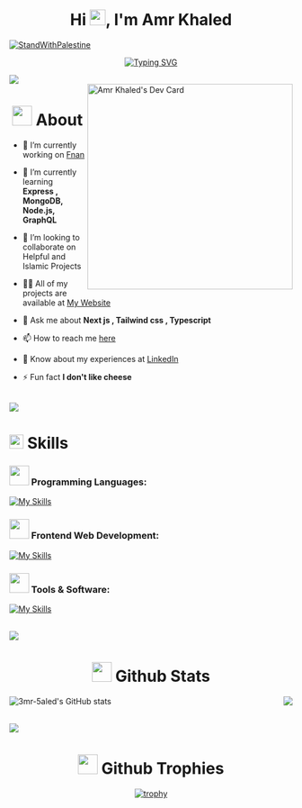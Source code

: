 <h1 align="center">Hi <img src="https://media.giphy.com/media/hvRJCLFzcasrR4ia7z/giphy.gif" width="28">, I'm Amr Khaled </h1> 

[![StandWithPalestine](https://raw.githubusercontent.com/Safouene1/support-palestine-banner/master/StandWithPalestine.svg)](https://techforpalestine.org/learn-more)

<div align="center">

[![Typing SVG](https://readme-typing-svg.demolab.com?font=Fira+Code&center=true&size=26&pause=1000&width=600&lines=A+passionate+Front-End+Web+developer;A+passionate+Designer;Muslim+and+Egyptian)](https://git.io/typing-svg)
</div>

<img src="https://user-images.githubusercontent.com/73097560/115834477-dbab4500-a447-11eb-908a-139a6edaec5c.gif">

<div>
<!--   <a href="https://api.daily.dev/3mr5aled" target="_blank">
    <img
      width="256"
      align="right"
      src="https://api.daily.dev/devcards/f56e083a43464fbe9926244094772702.png?r=phq"
    />
  </a> -->
  <a href="https://app.daily.dev/3mr5aled" target="_blank">
    <img 
      width="365"
      align="right"
      src="https://api.daily.dev/devcards/v2/PernhF2lp.png?r=dxt&type=default"
      alt="Amr Khaled's Dev Card"
      />
  </a>
</div>

<div>

<div id="toc">
<ul align="center" style="list-style: none">
<summary>
<h1> 
    <img src="https://media.lordicon.com/icons/wired/outline/680-it-developer.gif" width="35">
About
</h1>   
</summary>
</ul>
</div>

- 🔭 I’m currently working on [Fnan](https://fnan-dribble-clone.vercel.app/)

- 🌱 I’m currently learning **Express , MongoDB, Node.js, GraphQL**
  
- 👯 I’m looking to collaborate on Helpful and Islamic Projects

- 👨‍💻 All of my projects are available at [My Website](https://3mr5aled.netlify.app/)

- 💬 Ask me about **Next js , Tailwind css , Typescript**

- 📫 How to reach me [here](https://3mr5aled.netlify.app/#contact)

- 📄 Know about my experiences at [LinkedIn](https://www.linkedin.com/in/3mr5aled/)

- ⚡ Fun fact **I don't like cheese**

</div>

<br><img src="https://user-images.githubusercontent.com/73097560/115834477-dbab4500-a447-11eb-908a-139a6edaec5c.gif"><br>


<div align="left">
<div id="toc">
<ul style="list-style: none">
<summary>
<h1> 
<img src="https://media2.giphy.com/media/QssGEmpkyEOhBCb7e1/giphy.gif?cid=ecf05e47a0n3gi1bfqntqmob8g9aid1oyj2wr3ds3mg700bl&rid=giphy.gif" width ="25"><b> Skills</b>
</h1>   
</summary>
</ul>
</div>

<div align="left">
    
<div id="toc">
<ul align="left" style="list-style: none">
<summary>
<h3> 
<img src="https://raw.githubusercontent.com/abranhe/programming-languages-logos/HEAD/src/programming-languages.gif" width="35"><b> Programming Languages: </b>
</h3>   
</summary>
</ul>
</div>


[![My Skills](https://skillicons.dev/icons?i=cpp,html,css,js,ts,python&perline=6&theme=dark)](https://skillicons.dev)

</div>
<div align="left">
    
<div id="toc">
<ul align="left" style="list-style: none">
<summary>
<h3> 
<img src="https://cdn-icons-gif.flaticon.com/8722/8722555.gif" width="35"><b> Frontend Web Development: </b>
</h3>   
</summary>
</ul>
</div>



[![My Skills](https://skillicons.dev/icons?i=nextjs,react,redux,sass,tailwind,bootstrap,webpack,vite,gulp,pug,vercel,netlify,mongo,graphql,firebase,supabase,wordpress&perline=10&theme=dark)](https://skillicons.dev)


<div align="left">
    
<div id="toc">
<ul align="left" style="list-style: none">
<summary>
<h3> 
<img src="https://cdn-icons-gif.flaticon.com/8629/8629195.gif" width="35"><b> Tools & Software: </b>
</h3>   
</summary>
</ul>
</div>

    
[![My Skills](https://skillicons.dev/icons?i=git,github,docker,bash,vscode,visualstudio,figma&theme=dark)](https://skillicons.dev)

</div>

<br><img src="https://user-images.githubusercontent.com/73097560/115834477-dbab4500-a447-11eb-908a-139a6edaec5c.gif"><br>

<div>
    
<div id="toc">
<ul align="center" style="list-style: none">
<summary>
<h1> 
<img src="https://media.giphy.com/media/iY8CRBdQXODJSCERIr/giphy.gif" width="35"><b> Github Stats </b>
</h1>   
</summary>
</ul>
</div>

<a href="http://www.github.com/3mr-5aled"><img  align="left" src="https://github-readme-stats.vercel.app/api?username=3mr-5aled&show_icons=true&hide=&count_private=true&title_color=14b8a6&text_color=ffffff&icon_color=14b8a6&bg_color=0f172a&hide_border=true&show_icons=true" alt="3mr-5aled's GitHub stats" /></a>


<a href="http://www.github.com/3mr-5aled"><img align="right" src="https://github-readme-streak-stats.herokuapp.com/?user=3mr-5aled&stroke=ffffff&background=0f172a&ring=14b8a6&fire=14b8a6&currStreakNum=ffffff&currStreakLabel=14b8a6&sideNums=ffffff&sideLabels=ffffff&dates=ffffff&hide_border=true" /></a>

<br>

</div>

<br><img src="https://user-images.githubusercontent.com/73097560/115834477-dbab4500-a447-11eb-908a-139a6edaec5c.gif"><br>

<div align="center">
    
<div id="toc">
<ul align="center" style="list-style: none">
<summary>
<h1> 
<img src="https://cdn-icons-gif.flaticon.com/13311/13311710.gif" width="35"><b> Github Trophies </b>
</h1>   
</summary>
</ul>
</div>

[![trophy](https://github-profile-trophy.vercel.app/?username=3mr-5aled)](https://github.com/ryo-ma/github-profile-trophy)

<br>

</div>







<!-- <br><img src="https://user-images.githubusercontent.com/73097560/115834477-dbab4500-a447-11eb-908a-139a6edaec5c.gif"><br>
<div>
    
<div id="toc">
<ul align="center" style="list-style: none">
<summary>
<h1> 
Support me
</h1>   
</summary>
</ul>
</div>

<div align="center"> 
  <a href="https://www.buymeacoffee.com/3mr5aled">
    <img src="https://cdn.buymeacoffee.com/buttons/v2/default-yellow.png" width="200" />
  </a> 
</div>

</div> -->
